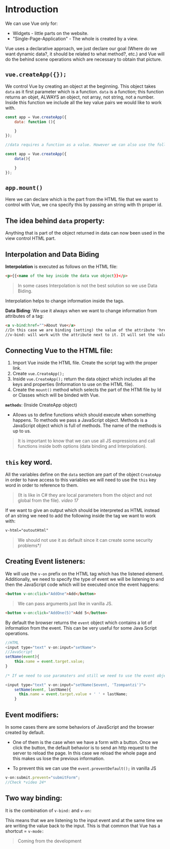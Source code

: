 # Introduction

We can use Vue only for:
- Widgets - little parts on the website.
- "Single-Page-Application" - The whole is created by a view.

Vue uses a declarative approach, we just declare our goal (Where do we want dynamic data?, it should be related to what method?, etc.) and Vue will do the behind scene operations which are necessary to obtain that picture.

## `vue.createApp({});`

We control Vue by creating an object at the beginning.
This object takes `data` as it first parameter which is a function. `data` is a function; this function returns an objet, ALWAYS an object, not array, not string, not a number. Inside this function we include all the key value pairs we would like to work with.

```JavaScript
const app = Vue.createApp({
	data: function (){ 

	}
});

//data requires a function as a value. However we can also use the following syntax:

const app = Vue.createApp({
	data(){ 

	}
});

```

## `app.mount()` 

Here we can declare which is the part from the HTML file that we want to control with Vue, we cna specify this by passing an string with th proper id.

## The idea behind `data` property: 

Anything that is part of the object returned in data can now been used in the view control HTML part.
			
## Interpolation and Data Biding

**Interpolation** is executed as follows on the HTML file:

```HTML
<p>{{<name of the key inside the data vue object}}</p>
```

> In some cases Interpolation is not the best solution so we use Data Biding. 

Interpolation helps  to change information inside the tags.
	
**Data Biding**: We use it always when we want to change information from attributes of a tag:

```HTML
<a v-bind:href="">About Vue</a>
//In this case we are binding (setting) the value of the attribute 'href' to a dynamic link created in Vue.
//v-bind: will work with the attribute next to it. It will set the value inside the "".
```


## Connecting Vue to the HTML file:

1. Import Vue inside the HTML file. Create the script tag with the proper link.
2. Create `vue.CreateApp();`
3. Inside `vue.CreateApp();` return the data object which includes all the keys and properties (Information to use on the HTML file).
4. Create the `mount()` method which selects the part of the HTMl file by Id or Classes which will be binded with Vue.

**`methods`**: (Inside CreateApp object)
	
- Allows us to define functions which should execute when something happens. 
	To methods we pass a JavaScript object. Methods is a JavaScript object which is full of methods. The name of the methods is up to us.

> It is important to know that we can use all JS expressions and call functions inside both options (data binding and Interpolation).
	
## `this` key word.

All the variables define on the `data` section are part of the object `CreateApp` in order to have access to this variables we will need to use the `this` key word in order to reference to them.
> (It is like in C# they are local parameters from the object and not global from the file). *video 17*
 
If we want to give an output which should be interpreted as HTML instead of an string we need to add the following inside the tag we want to work with:

```HTML
v-html="outoutHtml" 
```


> We should not use it as default since it can create some security problems*/
	
## Creating Event listeners:

We will use the `v-on` prefix on the HTML tag which has the listened element.
Additionally, we need to specify the type of event we will be listening to and then the JavaScript code which will be executed once the event happens:

```HTML	
<button v-on:click="AddOne">Add</button>
```

> We can pass arguments just like in vanilla JS.

```HTML
<button v-on:click="AddOne(5)">Add 5</button>
```

By default the browser returns the `event` object which contains a lot of information from the event. This can be very useful for some Java Script operations.
```JavaScript
//HTML
<input type="text" v-on:input="setName"> 
//JavaScript
setName(event){ 
    this.name = event.target.value;
}
	
/* If we need to use paramaters and still we need to use the event object. We have to use the following sysntax:*/

<input type="text" v-on:input="setName($event, 'Tzompantzi')">  
	setName(event, lastName){ 
      this.name = event.target.value + ' ' + lastName;
	}
```
	
## Event modifiers:

In some cases there are some behaviors of JavaScript and the browser created by default.
	
- One of them is the case when we have a form with a button. Once we click the button, the default behavior is to send an http request to the server to reload the page. In this case we reload the whole page and this makes us lose the previous information.

- To prevent this we can use the `event.preventDefault();` in vanilla JS 
		
```JavaScript
v-on:submit.prevent="submitForm"; 
//Check *video 24*
```

## Two way binding:

It is the combination of `v-bind:` and `v-on:`
	
This means that we are listening to the input event and at the same time we are writing the value back to the input. 
This is that common that Vue has a shortcut = `v-mode:`


> Coming from the development 